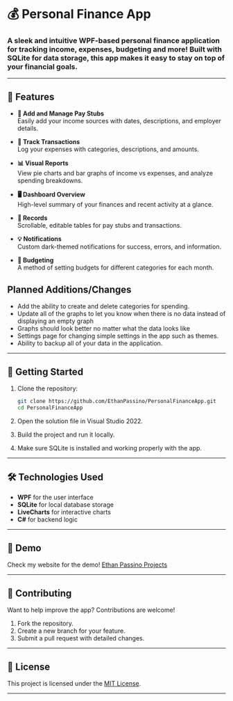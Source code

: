 # 💰 Personal Finance App

### A sleek and intuitive WPF-based personal finance application for tracking income, expenses, budgeting and more! Built with SQLite for data storage, this app makes it easy to stay on top of your financial goals.  
---

## 📖 Features

- **💼 Add and Manage Pay Stubs**  
  Easily add your income sources with dates, descriptions, and employer details.  

- **💸 Track Transactions**  
  Log your expenses with categories, descriptions, and amounts.  

- **📊 Visual Reports**  
  View pie charts and bar graphs of income vs expenses, and analyze spending breakdowns.  

- **🖥️ Dashboard Overview**  
  High-level summary of your finances and recent activity at a glance.  

- **📜 Records**  
  Scrollable, editable tables for pay stubs and transactions.  

- **💡 Notifications**  
  Custom dark-themed notifications for success, errors, and information.

- **📝 Budgeting**  
  A method of setting budgets for different categories for each month.

## Planned Additions/Changes
- Add the ability to create and delete categories for spending.
- Update all of the graphs to let you know when there is no data instead of displaying an empty graph
- Graphs should look better no matter what the data looks like
- Settings page for changing simple settings in the app such as themes.
- Ability to backup all of your data in the application.

---

## 🚀 Getting Started

1. Clone the repository:  
   ```bash
   git clone https://github.com/EthanPassino/PersonalFinanceApp.git
   cd PersonalFinanceApp
2. Open the solution file in Visual Studio 2022.

3. Build the project and run it locally.

4. Make sure SQLite is installed and working properly with the app.

---

## 🛠️ Technologies Used

- **WPF** for the user interface  
- **SQLite** for local database storage  
- **LiveCharts** for interactive charts  
- **C#** for backend logic  

---

## 📸 Demo  

Check my website for the demo! [Ethan Passino Projects](https://ethanpassino.com/#projects)

---


## 🤝 Contributing

Want to help improve the app? Contributions are welcome!  

1. Fork the repository.  
2. Create a new branch for your feature.  
3. Submit a pull request with detailed changes.  

---

## 📝 License  

This project is licensed under the [MIT License](https://opensource.org/licenses/MIT).  

---
